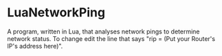 LuaNetworkPing
==============

A program, written in Lua, that analyses network pings to determine network status.
To change edit the line that says "rip = (Put your Router's IP's address here)".
